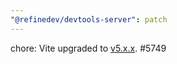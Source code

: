```yaml
---
"@refinedev/devtools-server": patch
---
```


chore: Vite upgraded to [v5.x.x](https://vitejs.dev/guide/migration). #5749
